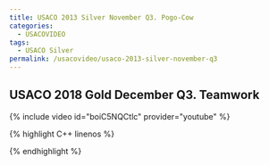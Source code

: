 ```yaml
---
title: USACO 2013 Silver November Q3. Pogo-Cow
categories:
  - USACOVIDEO
tags:
  - USACO Silver
permalink: /usacovideo/usaco-2013-silver-november-q3
---
```

  
## USACO 2018 Gold December Q3. Teamwork
  
{% include video id="boiC5NQCtlc" provider="youtube" %}
  
  
{% highlight C++ linenos %}
  
{% endhighlight %}  

